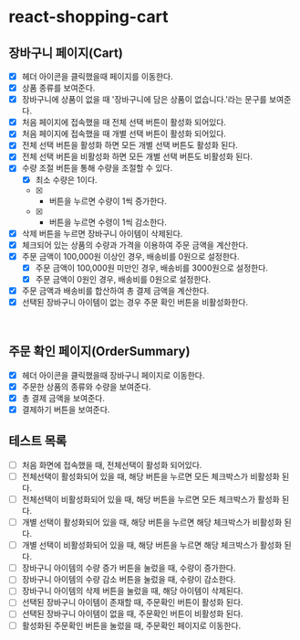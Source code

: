 # react-shopping-cart

## 장바구니 페이지(Cart)

- [x] 헤더 아이콘을 클릭했을때 페이지를 이동한다.
- [x] 상품 종류를 보여준다.
- [x] 장바구니에 상품이 없을 때 '장바구니에 담은 상품이 없습니다.'라는 문구를 보여준다.
- [x] 처음 페이지에 접속했을 때 전체 선택 버튼이 활성화 되어있다.
- [x] 처음 페이지에 접속했을 때 개별 선택 버튼이 활성화 되어있다.
- [x] 전체 선택 버튼을 활성화 하면 모든 개별 선택 버튼도 활성화 된다.
- [x] 전체 선택 버튼을 비활성화 하면 모든 개별 선택 버튼도 비활성화 된다.
- [x] 수량 조절 버튼을 통해 수량을 조절할 수 있다.
  - [x] 최소 수량은 1이다.
  - [x] - 버튼을 누르면 수량이 1씩 증가한다.
  - [x] - 버튼을 누르면 수령이 1씩 감소한다.
- [x] 삭제 버튼을 누르면 장바구니 아이템이 삭제된다.
- [x] 체크되어 있는 상품의 수량과 가격을 이용하여 주문 금액을 계산한다.
- [x] 주문 금액이 100,000원 이상인 경우, 배송비를 0원으로 설정한다.
  - [x] 주문 금액이 100,000원 미만인 경우, 배송비를 3000원으로 설정한다.
  - [x] 주문 금액이 0원인 경우, 배송비를 0원으로 설정한다.
- [x] 주문 금액과 배송비를 합산하여 총 결제 금액을 계산한다.
- [x] 선택된 장바구니 아이템이 없는 경우 주문 확인 버튼을 비활성화한다.

<br>

## 주문 확인 페이지(OrderSummary)

- [x] 헤더 아이콘을 클릭했을때 장바구니 페이지로 이동한다.
- [x] 주문한 상품의 종류와 수량을 보여준다.
- [x] 총 결제 금액을 보여준다.
- [x] 결제하기 버튼을 보여준다.

## 테스트 목록

- [ ] 처음 화면에 접속했을 때, 전체선택이 활성화 되어있다.
- [ ] 전체선택이 활성화되어 있을 때, 해당 버튼을 누르면 모든 체크박스가 비활성화 된다.
- [ ] 전체선택이 비활성화되어 있을 때, 해당 버튼을 누르면 모든 체크박스가 활성화 된다.
- [ ] 개별 선택이 활성화되어 있을 때, 해당 버튼을 누르면 해당 체크박스가 비활성화 된다.
- [ ] 개별 선택이 비활성화되어 있을 때, 해당 버튼을 누르면 해당 체크박스가 활성화 된다.
- [ ] 장바구니 아이템의 수량 증가 버튼을 눌렀을 때, 수량이 증가한다.
- [ ] 장바구니 아이템의 수량 감소 버튼을 눌렀을 때, 수량이 감소한다.
- [ ] 장바구니 아이템의 삭제 버튼을 눌렀을 때, 해당 아이템이 삭제된다.
- [ ] 선택된 장바구니 아이템이 존재할 때, 주문확인 버튼이 활성화 된다.
- [ ] 선택된 장바구니 아이템이 없을 때, 주문확인 버튼이 비활성화 된다.
- [ ] 활성화된 주문확인 버튼을 눌렀을 때, 주문확인 페이지로 이동한다.
